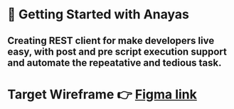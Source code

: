 # :tada: Getting Started with Anayas

## Creating REST client for make developers live easy, with post and pre script execution support and automate the repeatative and tedious task.

# Target Wireframe :point_right: [Figma link](https://www.figma.com/file/PxEnhM9ntrPhQo9wkoC8Ay/Anayas)
